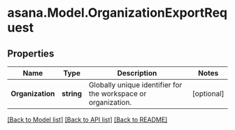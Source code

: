 
# asana.Model.OrganizationExportRequest

## Properties

Name | Type | Description | Notes
------------ | ------------- | ------------- | -------------
**Organization** | **string** | Globally unique identifier for the workspace or organization. | [optional] 

[[Back to Model list]](../README.md#documentation-for-models)
[[Back to API list]](../README.md#documentation-for-api-endpoints)
[[Back to README]](../README.md)

